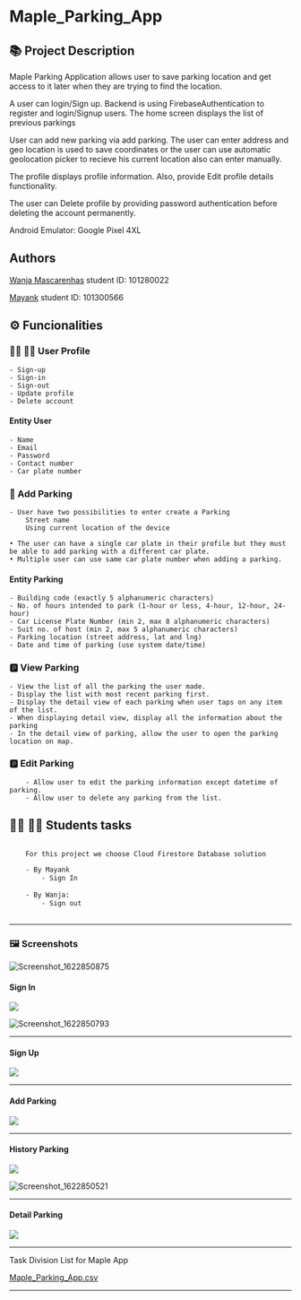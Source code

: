# Maple_Parking_App

## :books: Project Description

Maple Parking Application allows user to save parking location and get access to it later when they are trying to find the location.

A user can login/Sign up. Backend is using FirebaseAuthentication to register and login/Signup users. The home screen displays the list of previous parkings

User can add new parking via add parking. The user can enter address and geo location is used to save coordinates or the user can use automatic geolocation picker to recieve his current location also can enter manually.

The profile displays profile information. Also, provide Edit profile details functionality.

The user can Delete profile by providing password authentication before deleting the account permanently.

Android Emulator: Google Pixel 4XL

## Authors

[Wanja Mascarenhas](https://github.com/mascarenhaswanja)
student ID: 101280022
    
[Mayank](https://github.com/mayankaryaca)
student ID: 101300566
    
## :gear: Funcionalities

### :woman_office_worker: :man_office_worker: User Profile

    - Sign-up
    - Sign-in
    - Sign-out
    - Update profile
    - Delete account 
    
#### Entity User
    - Name  
    - Email 
    - Password 
    - Contact number 
    - Car plate number 
       
### :car: Add Parking

    - User have two possibilities to enter create a Parking
        Street name 
        Using current location of the device  
        
    • The user can have a single car plate in their profile but they must be able to add parking with a different car plate.
    • Multiple user can use same car plate number when adding a parking.

#### Entity Parking
    
    - Building code (exactly 5 alphanumeric characters)
    - No. of hours intended to park (1-hour or less, 4-hour, 12-hour, 24-hour)
    - Car License Plate Number (min 2, max 8 alphanumeric characters)
    - Suit no. of host (min 2, max 5 alphanumeric characters)
    - Parking location (street address, lat and lng)
    - Date and time of parking (use system date/time)

### :parking: View Parking

    - View the list of all the parking the user made.
    - Display the list with most recent parking first.
    - Display the detail view of each parking when user taps on any item of the list.
    - When displaying detail view, display all the information about the parking
    - In the detail view of parking, allow the user to open the parking location on map.

### :parking: Edit Parking
    
        - Allow user to edit the parking information except datetime of parking. 
        - Allow user to delete any parking from the list.

## :woman_student: :man_student: Students tasks

``` sh

    For this project we choose Cloud Firestore Database solution 

    - By Mayank
        - Sign In
 
    - By Wanja:     
        - Sign out
 
```
---

### 🖼️ Screenshots

![Screenshot_1622850875](https://user-images.githubusercontent.com/78885735/120873097-bb09fb00-c56e-11eb-9fc0-c153e1cb3872.png)

#### Sign In

![](./screenshots/SignIn.png)

![Screenshot_1622850793](https://user-images.githubusercontent.com/78885735/120873072-a168b380-c56e-11eb-8f9e-0587a36042c6.png)

---

#### Sign Up

![](./screenshots/SignUp.png)

---

#### Add Parking 

![](./screenshots/AddParking.png) 

--- 

#### History Parking 

![](./screenshots/HistoryParking.png) 

![Screenshot_1622850521](https://user-images.githubusercontent.com/78885735/120873101-bfceaf00-c56e-11eb-9791-c2645deb3a74.png)

--- 

#### Detail Parking 

![](./screenshots/DetailParking.png) 

--- 


Task Division List for Maple App

[Maple_Parking_App.csv](https://github.com/mayankaryaca/Maple_Parking_App/files/6593555/Maple_Parking_App.csv)

-----


